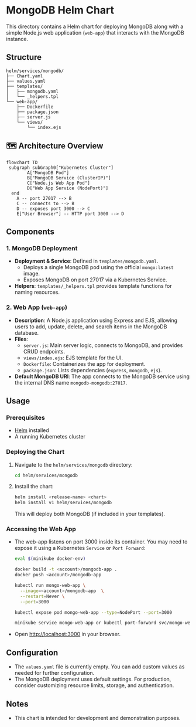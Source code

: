 # MongoDB Helm Chart

This directory contains a Helm chart for deploying MongoDB along with a simple Node.js web application (`web-app`) that interacts with the MongoDB instance.

## Structure

```plain
helm/services/mongodb/
├── Chart.yaml
├── values.yaml
├── templates/
│   ├── mongodb.yaml
│   └── _helpers.tpl
└── web-app/
    ├── Dockerfile
    ├── package.json
    ├── server.js
    └── views/
        └── index.ejs
```

## 🗺️ Architecture Overview

```mermaid
flowchart TD
 subgraph subGraph0["Kubernetes Cluster"]
        A["MongoDB Pod"]
        B["MongoDB Service (ClusterIP)"]
        C["Node.js Web App Pod"]
        D["Web App Service (NodePort)"]
  end
    A -- port 27017 --> B
    C -- connects to --> B
    D -- exposes port 3000 --> C
    E["User Browser"] -- HTTP port 3000 --> D
```

## Components

### 1. MongoDB Deployment

- **Deployment & Service**: Defined in `templates/mongodb.yaml`.
  - Deploys a single MongoDB pod using the official `mongo:latest` image.
  - Exposes MongoDB on port 27017 via a Kubernetes Service.
- **Helpers**: `templates/_helpers.tpl` provides template functions for naming resources.

### 2. Web App (`web-app`)

- **Description**: A Node.js application using Express and EJS, allowing users to add, update, delete, and search items in the MongoDB database.
- **Files**:
  - `server.js`: Main server logic, connects to MongoDB, and provides CRUD endpoints.
  - `views/index.ejs`: EJS template for the UI.
  - `Dockerfile`: Containerizes the app for deployment.
  - `package.json`: Lists dependencies (`express`, `mongodb`, `ejs`).
- **Default MongoDB URI**: The app connects to the MongoDB service using the internal DNS name `mongodb-mongodb:27017`.

## Usage

### Prerequisites

- [Helm](https://helm.sh/) installed
- A running Kubernetes cluster

### Deploying the Chart

1. Navigate to the `helm/services/mongodb` directory:

   ```sh
   cd helm/services/mongodb
   ```

2. Install the chart:

   ```sh
   helm install <release-name> <chart>
   helm install v1 helm/services/mongodb
   ```

   This will deploy both MongoDB (if included in your templates).

### Accessing the Web App

- The web-app listens on port 3000 inside its container. You may need to expose it using a Kubernetes `Service` or `Port Forward`:

  ```sh
  eval $(minikube docker-env)
  
  docker build -t <account>/mongodb-app .
  docker push <account>/mongodb-app   

  kubectl run mongo-web-app \
    --image=<account>/mongodb-app  \
    --restart=Never \
    --port=3000

  kubectl expose pod mongo-web-app --type=NodePort --port=3000

  minikube service mongo-web-app or kubectl port-forward svc/mongo-web-app 3000:3000
  ```

- Open [http://localhost:3000](http://localhost:3000) in your browser.

## Configuration

- The `values.yaml` file is currently empty. You can add custom values as needed for further configuration.
- The MongoDB deployment uses default settings. For production, consider customizing resource limits, storage, and authentication.

## Notes

- This chart is intended for development and demonstration purposes.
